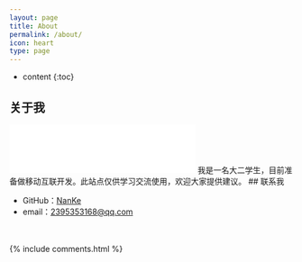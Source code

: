 ```yaml
---
layout: page
title: About
permalink: /about/
icon: heart
type: page
---
```


* content
{:toc}

## 关于我
<iframe frameborder="no" border="0" marginwidth="0" marginheight="0" width="330" height="86" src="//music.163.com/outchain/player?type=2&id=5039981&auto=0&height=66"></iframe>
我是一名大二学生，目前准备做移动互联开发。此站点仅供学习交流使用，欢迎大家提供建议。
## 联系我

* GitHub：[NanKe](https://github.com/crazymen-nanke)
* email：2395353168@qq.com




 　
        
<script>
var idcomments_acct = '06c06002af1e345a26a7e53986144bab';
var idcomments_post_id;
var idcomments_post_url;
</script>
<span id="IDCommentsPostTitle" style="display:none"></span>
<script type='text/javascript' src='https://www.intensedebate.com/js/genericCommentWrapperV2.js'></script>

{% include comments.html %}
